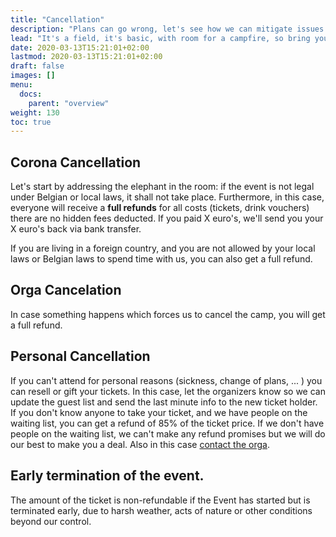 ```yaml
---
title: "Cancellation"
description: "Plans can go wrong, let's see how we can mitigate issues."
lead: "It's a field, it's basic, with room for a campfire, so bring your guitar and marshmallows."
date: 2020-03-13T15:21:01+02:00
lastmod: 2020-03-13T15:21:01+02:00
draft: false
images: []
menu: 
  docs:
    parent: "overview"
weight: 130
toc: true
---
```


## Corona Cancellation

Let's start by addressing the elephant in the room: if the event is not legal under Belgian or local laws, it shall not take place. Furthermore, in this case, everyone will receive a **full refunds** for all costs \(tickets, drink vouchers\) there are no hidden fees deducted. If you paid X euro's, we'll send you your X euro's back via bank transfer.

If you are living in a foreign country, and you are not allowed by your local laws or Belgian laws to spend time with us, you can also get a full refund.

## Orga Cancelation

In case something happens which forces us to cancel the camp, you will get a full refund.

## Personal Cancellation

If you can't attend for personal reasons \(sickness, change of plans, ... \) you can resell or gift your tickets. In this case, let the organizers know so we can update the guest list and send the last minute info to the new ticket holder.
If you don't know anyone to take your ticket, and we have people on the waiting list, you can get a refund of 85% of the ticket price. If we don't have people on the waiting list, we can't make any refund promises but we will do our best to make you a deal. Also in this case [contact the orga](contact.md).

## Early termination of the event.

The amount of the ticket is non-refundable if the Event has started but is terminated early, due to harsh weather, acts of nature or other conditions beyond our control.